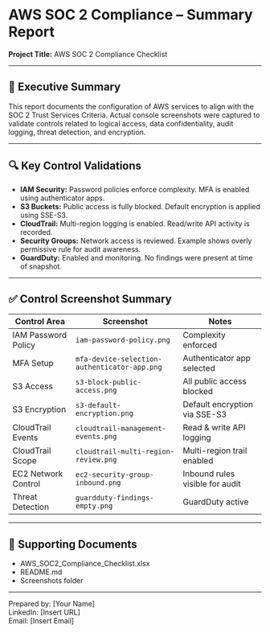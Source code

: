 # AWS SOC 2 Compliance – Summary Report

**Project Title:** AWS SOC 2 Compliance Checklist  


---

## 📘 Executive Summary

This report documents the configuration of AWS services to align with the SOC 2 Trust Services Criteria. Actual console screenshots were captured to validate controls related to logical access, data confidentiality, audit logging, threat detection, and encryption.

---

## 🔍 Key Control Validations

- **IAM Security:** Password policies enforce complexity. MFA is enabled using authenticator apps.
- **S3 Buckets:** Public access is fully blocked. Default encryption is applied using SSE-S3.
- **CloudTrail:** Multi-region logging is enabled. Read/write API activity is recorded.
- **Security Groups:** Network access is reviewed. Example shows overly permissive rule for audit awareness.
- **GuardDuty:** Enabled and monitoring. No findings were present at time of snapshot.

---

## ✅ Control Screenshot Summary

| Control Area | Screenshot | Notes |
|--------------|------------|-------|
| IAM Password Policy | `iam-password-policy.png` | Complexity enforced |
| MFA Setup | `mfa-device-selection-authenticator-app.png` | Authenticator app selected |
| S3 Access | `s3-block-public-access.png` | All public access blocked |
| S3 Encryption | `s3-default-encryption.png` | Default encryption via SSE-S3 |
| CloudTrail Events | `cloudtrail-management-events.png` | Read & write API logging |
| CloudTrail Scope | `cloudtrail-multi-region-review.png` | Multi-region trail enabled |
| EC2 Network Control | `ec2-security-group-inbound.png` | Inbound rules visible for audit |
| Threat Detection | `guardduty-findings-empty.png` | GuardDuty active |

---

## 📎 Supporting Documents

- AWS_SOC2_Compliance_Checklist.xlsx
- README.md
- Screenshots folder

---

Prepared by: [Your Name]  
LinkedIn: [Insert URL]  
Email: [Insert Email]

